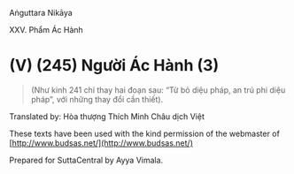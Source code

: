 Aṅguttara Nikāya

XXV. Phẩm Ác Hành

# (V) (245) Người Ác Hành (3)

> (Như kinh 241 chỉ thay hai đoạn sau: “Từ bỏ diệu pháp, an trú phi diệu pháp”, với những thay đổi cần thiết).

Translated by: Hòa thượng Thích Minh Châu dịch Việt

These texts have been used with the kind permission of the webmaster of [http://www.budsas.net/](http://www.budsas.net/)

Prepared for SuttaCentral by Ayya Vimala.
